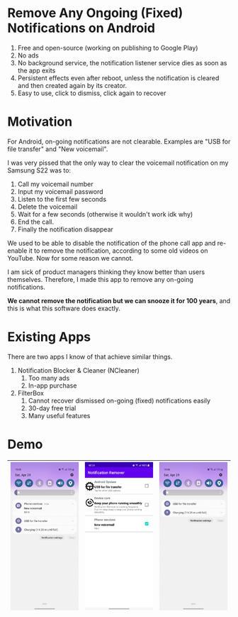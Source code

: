 # Remove Any Ongoing (Fixed) Notifications on Android

1. Free and open-source (working on publishing to Google Play)
2. No ads
3. No background service, the notification listener service dies as soon as the app exits
4. Persistent effects even after reboot, unless the notification is
   cleared and then created again by its creator.
5. Easy to use, click to dismiss, click again to recover

# Motivation

For Android, on-going notifications are not clearable.
Examples are "USB for file transfer" and "New voicemail".

I was very pissed that the only way to clear the voicemail notification on my Samsung S22
was to:

1. Call my voicemail number
2. Input my voicemail password
3. Listen to the first few seconds
4. Delete the voicemail
5. Wait for a few seconds (otherwise it wouldn't work idk why)
6. End the call.
7. Finally the notification disappear

We used to be able to disable the notification of the phone call app and re-enable it to remove the
notification, according to some old videos on YouTube.
Now for some reason we cannot.

I am sick of product managers thinking they know better than users themselves.
Therefore, I made this app to remove any on-going notifications.

**We cannot remove the notification but we can snooze it for 100 years**,
and this is what this software does exactly.

# Existing Apps

There are two apps I know of that achieve similar things.

1. Notification Blocker & Cleaner (NCleaner)
    1. Too many ads
    2. In-app purchase
2. FilterBox
    1. Cannot recover dismissed on-going (fixed) notifications easily
    2. 30-day free trial
    3. Many useful features

# Demo

| ![1](doc/images/voicemail_notification.jpg) | ![1](doc/images/run_remover.jpg) | ![1](doc/images/voicemail_notification_gone.jpg) |
|---------------------------------------------|----------------------------------|--------------------------------------------------|
